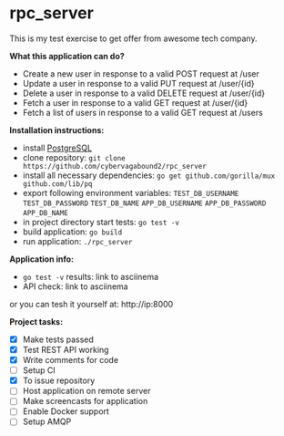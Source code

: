 # rpc_server

This is my test exercise to get offer from awesome tech company.

**What this application can do?**

- Create a new user in response to a valid POST request at /user
- Update a user in response to a valid PUT request at /user/{id}
- Delete a user in response to a valid DELETE request at /user/{id}
- Fetch a user in response to a valid GET request at /user/{id}
- Fetch a list of users in response to a valid GET request at /users

**Installation instructions:**
- install [PostgreSQL](https://www.postgresql.org/download/)
- clone repository: `git clone https://github.com/cybervagabound2/rpc_server`
- install all necessary dependencies:
`go get github.com/gorilla/mux github.com/lib/pq`
- export following environment variables:
`TEST_DB_USERNAME`
`TEST_DB_PASSWORD`
`TEST_DB_NAME`
`APP_DB_USERNAME`
`APP_DB_PASSWORD`
`APP_DB_NAME`
- in project directory start tests:
`go test -v`
- build application:
`go build`
- run application:
`./rpc_server`

**Application info:**
- `go test -v` results: link to asciinema
- API check: link to asciinema

or you can tesh it yourself at: http://ip:8000

**Project tasks:**
- [x] Make tests passed
- [x] Test REST API working
- [x] Write comments for code 
- [ ] Setup CI
- [x] To issue repository
- [ ] Host application on remote server
- [ ] Make screencasts for application
- [ ] Enable Docker support
- [ ] Setup AMQP
